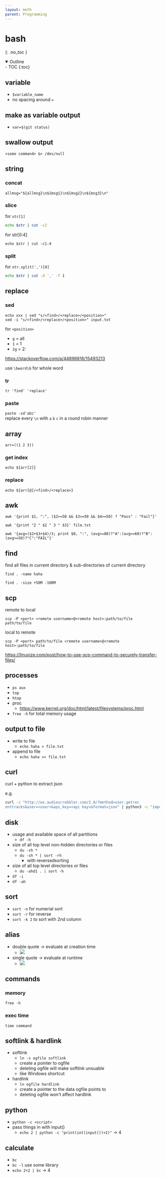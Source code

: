 ```yaml
---
layout: meth
parent: Programming
---
```

# bash
{: .no_toc }

<details open markdown="block">
  <summary>
    Outline
  </summary>
- TOC
{:toc}
</details>

## variable
- `$variable_name`
- no spacing around `=`

## make as variable output
- `var=$(git status)`

## swallow output
```
<some command> &> /dev/null
```

## string
### concat
`allmsg="${allmsg}\n${msg1}\n${msg2}\n${msg3}\n"`

### slice
for `str[1]`  
```sh
echo $str | cut -c2
```

for str[0:4]  
```
echo $str | cut -c1-4
```

### split
for `str.split(',')[0]`  
```sh
echo $str | cut -d ',' -f 1
```

## replace
### sed
`echo xxx | sed "s/<find>/<replace>/<position>"`  
`sed -i "s/<find>/<replace>/<position>" input.txt`   

for `<position>`
- `g` = all
- `1` = 1
- `2g` = 2:

<https://stackoverflow.com/a/44898816/15493213>

use `\bword\b` for whole word

### tr
`tr 'find' 'replace'`

### paste
`paste -sd'abc'`  
replace every `\n` with `a` `b` `c` in a round robin manner

## array
`arr=((1 2 3))`

### get index
`echo ${arr[2]}`

### replace
`echo ${arr[@]/<find>/<replace>}`

## awk
`awk '{print $1, ":", ($2>=50 && $3>=50 && $4>=50) ? "Pass" : "Fail"}'`

`awk '{print "2 " $2 " 3 " $3}' file.txt`  

`awk '{avg=($2+$3+$4)/3; print $0, ":", (avg>=80)?"A":(avg>=60)?"B":(avg>=50)?"C":"FAIL"}'`

## find
find all files in current directory & sub-directories of current directory

`find . -name haha`  

`find . -size +50M -100M`  

## scp
remote to local  
```
scp -P <port> <remote username>@<remote host>:path/to/file path/to/file
```

local to remote
```
scp -P <port> path/to/file <remote username>@<remote host>:path/to/file
```

<https://linuxize.com/post/how-to-use-scp-command-to-securely-transfer-files/>

## processes
- `ps aux`
- `top`
- `htop`
- proc
	- <https://www.kernel.org/doc/html/latest/filesystems/proc.html>
- `free -h` for total memory usage

## output to file
- write to file
	- `echo haha > file.txt`
- append to file
	- `echo haha >> file.txt`

## curl
curl + python to extract json

e.g.
```bash
curl -s "http://ws.audioscrobbler.com/2.0/?method=user.getrec  
enttracks&user=<user>&api_key=<api key>&format=json" | python3 -c "import json,sys;result=json.load(sys.stdin);print(result['recenttracks']['track'][0]['name'])"
```

## disk
- usage and available space of all partitions
	- `df -h`
- size of all top level non-hidden directories or files
	- `du -sh *`
	- `du -sh * | sort -rh`
		- with reversedsorting
- size of all top level directories or files
	- `du -ahd1 . | sort -h`
- `df -i`
- `df -ah`

## sort
- `sort -n` for numerial sort
- `sort -r` for reverse
- `sort -k 2` to sort with 2nd column


## alias
- double quote -> evaluate at creation time
	- ![](https://i.imgur.com/lYxsveB.png)
- single quote -> evaluate at runtime
	- ![](https://i.imgur.com/4PDOMd2.png)

## commands
### memory
`free -h`

### exec time
`time command`

## softlink & hardlink
- softlink
	- `ln -s ogfile softlink`
	- create a pointer to ogfile
	- deleting ogfile will make softlink unsuable
	- like Windows shortcut
- hardlink
	- `ln ogfile hardlink`
	- create a pointer to the data ogfile points to
	- deleting ogfile won't affect hardlink

## python
- `python -c <script>`
- pass things in with input()
	- `echo 2 | python -c "print(int(input())+2)"` → 4

## calculate
- `bc`
- `bc -l` use some library
- `echo 2+2 | bc` → 4
